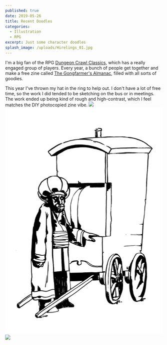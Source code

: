 ```yaml
---
published: true
date: 2019-05-26
title: Recent Doodles
categories:
  - Illustration
  - RPG
excerpt: Just some character doodles
splash_image: /uploads/Hirelings_01.jpg
---
```

I'm a big fan of the RPG [Dungeon Crawl Classics](http://goodman-games.com/dungeon-crawl-classics-rpg/), which has a really engaged group of players. Every year, a bunch of people get together and make a free zine called [The Gongfarmer's Almanac](https://gongfarmersalmanac.com/), filled with all sorts of goodies.

This year I've thrown my hat in the ring to help out. I don't have a lot of free time, so the work I did tended to be sketching on the bus or in meetings. The work ended up being kind of rough and high-contrast, which I feel matches the DIY photocopied zine vibe.
<img src="/uploads/Hirelings_02.jpg"><img src="/uploads/Hirelings_03.jpg"><img src="/uploads/Hirelings_04.png">
